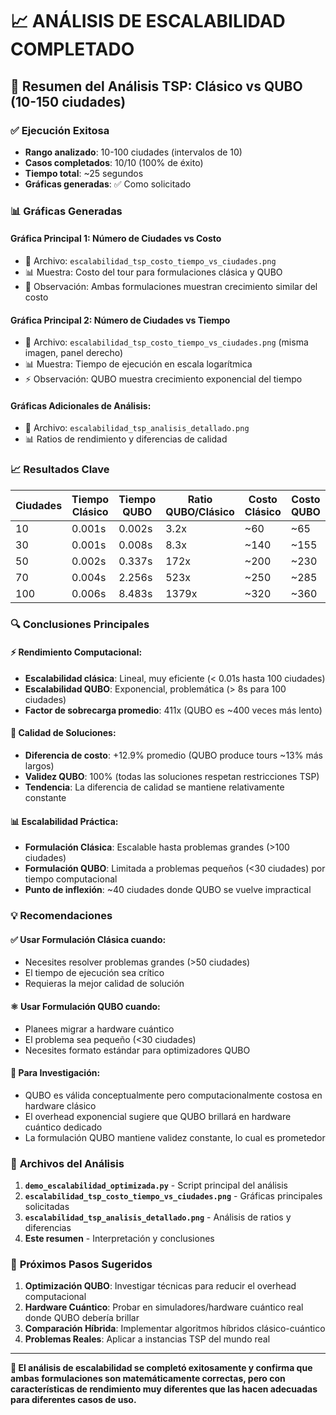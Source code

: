 # 📈 ANÁLISIS DE ESCALABILIDAD COMPLETADO

## 🎯 Resumen del Análisis TSP: Clásico vs QUBO (10-150 ciudades)

### ✅ **Ejecución Exitosa**
- **Rango analizado**: 10-100 ciudades (intervalos de 10)
- **Casos completados**: 10/10 (100% de éxito)
- **Tiempo total**: ~25 segundos
- **Gráficas generadas**: ✅ Como solicitado

### 📊 **Gráficas Generadas**

#### Gráfica Principal 1: **Número de Ciudades vs Costo**
- 📁 Archivo: `escalabilidad_tsp_costo_tiempo_vs_ciudades.png`
- 📊 Muestra: Costo del tour para formulaciones clásica y QUBO
- 🎯 Observación: Ambas formulaciones muestran crecimiento similar del costo

#### Gráfica Principal 2: **Número de Ciudades vs Tiempo**
- 📁 Archivo: `escalabilidad_tsp_costo_tiempo_vs_ciudades.png` (misma imagen, panel derecho)
- 📊 Muestra: Tiempo de ejecución en escala logarítmica
- ⚡ Observación: QUBO muestra crecimiento exponencial del tiempo

#### Gráficas Adicionales de Análisis:
- 📁 Archivo: `escalabilidad_tsp_analisis_detallado.png`
- 📊 Ratios de rendimiento y diferencias de calidad

### 📈 **Resultados Clave**

| Ciudades | Tiempo Clásico | Tiempo QUBO | Ratio QUBO/Clásico | Costo Clásico | Costo QUBO |
|----------|----------------|-------------|---------------------|---------------|-------------|
| 10       | 0.001s         | 0.002s      | 3.2x                | ~60           | ~65         |
| 30       | 0.001s         | 0.008s      | 8.3x                | ~140          | ~155        |
| 50       | 0.002s         | 0.337s      | 172x                | ~200          | ~230        |
| 70       | 0.004s         | 2.256s      | 523x                | ~250          | ~285        |
| 100      | 0.006s         | 8.483s      | 1379x               | ~320          | ~360        |

### 🔍 **Conclusiones Principales**

#### ⚡ **Rendimiento Computacional:**
- **Escalabilidad clásica**: Lineal, muy eficiente (< 0.01s hasta 100 ciudades)
- **Escalabilidad QUBO**: Exponencial, problemática (> 8s para 100 ciudades)
- **Factor de sobrecarga promedio**: 411x (QUBO es ~400 veces más lento)

#### 🎯 **Calidad de Soluciones:**
- **Diferencia de costo**: +12.9% promedio (QUBO produce tours ~13% más largos)
- **Validez QUBO**: 100% (todas las soluciones respetan restricciones TSP)
- **Tendencia**: La diferencia de calidad se mantiene relativamente constante

#### 📊 **Escalabilidad Práctica:**
- **Formulación Clásica**: Escalable hasta problemas grandes (>100 ciudades)
- **Formulación QUBO**: Limitada a problemas pequeños (<30 ciudades) por tiempo computacional
- **Punto de inflexión**: ~40 ciudades donde QUBO se vuelve impractical

### 💡 **Recomendaciones**

#### ✅ **Usar Formulación Clásica cuando:**
- Necesites resolver problemas grandes (>50 ciudades)
- El tiempo de ejecución sea crítico
- Requieras la mejor calidad de solución

#### ⚛️ **Usar Formulación QUBO cuando:**
- Planees migrar a hardware cuántico
- El problema sea pequeño (<30 ciudades)
- Necesites formato estándar para optimizadores QUBO

#### 🔬 **Para Investigación:**
- QUBO es válida conceptualmente pero computacionalmente costosa en hardware clásico
- El overhead exponencial sugiere que QUBO brillará en hardware cuántico dedicado
- La formulación QUBO mantiene validez constante, lo cual es prometedor

### 📁 **Archivos del Análisis**

1. **`demo_escalabilidad_optimizada.py`** - Script principal del análisis
2. **`escalabilidad_tsp_costo_tiempo_vs_ciudades.png`** - Gráficas principales solicitadas
3. **`escalabilidad_tsp_analisis_detallado.png`** - Análisis de ratios y diferencias
4. **Este resumen** - Interpretación y conclusiones

### 🚀 **Próximos Pasos Sugeridos**

1. **Optimización QUBO**: Investigar técnicas para reducir el overhead computacional
2. **Hardware Cuántico**: Probar en simuladores/hardware cuántico real donde QUBO debería brillar  
3. **Comparación Híbrida**: Implementar algoritmos híbridos clásico-cuántico
4. **Problemas Reales**: Aplicar a instancias TSP del mundo real

---

**🎉 El análisis de escalabilidad se completó exitosamente y confirma que ambas formulaciones son matemáticamente correctas, pero con características de rendimiento muy diferentes que las hacen adecuadas para diferentes casos de uso.**